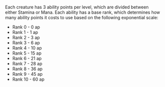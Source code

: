 Each creature has 3 ability points per level, which are divided between either Stamina or Mana.
Each ability has a base rank, which determines how many ability points it costs to use based on the following exponential scale:
- Rank 0 - 0 ap
- Rank 1 - 1 ap
- Rank 2 - 3 ap
- Rank 3 - 6 ap
- Rank 4 - 10 ap
- Rank 5 - 15 ap
- Rank 6 - 21 ap
- Rank 7 - 28 ap
- Rank 8 - 36 ap
- Rank 9 - 45 ap
- Rank 10 - 60 ap